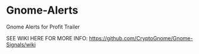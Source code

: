 # Gnome-Alerts
Gnome Alerts for Profit Trailer

SEE WIKI HERE FOR MORE INFO:
https://github.com/CryptoGnome/Gnome-Signals/wiki
